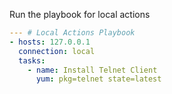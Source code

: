 Run the playbook for local actions




```yaml
--- # Local Actions Playbook
- hosts: 127.0.0.1
  connection: local
  tasks:
    - name: Install Telnet Client
      yum: pkg=telnet state=latest
```
      
      
      
